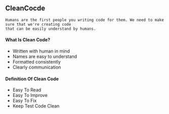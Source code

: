 ## CleanCocde

```
Humans are the first people you writing code for them. We need to make sure that we're creating code 
that can be easily understand by humans. 
```
#### What Is Clean Code?

* Written with human in mind                                              
* Names are easy to understand                                            
* Formatted consistently                                               
* Clearly communication

#### Definition Of Clean Code

* Easy To Read
* Easy To Improve
* Easy To Fix
* Keep Test Code Clean

